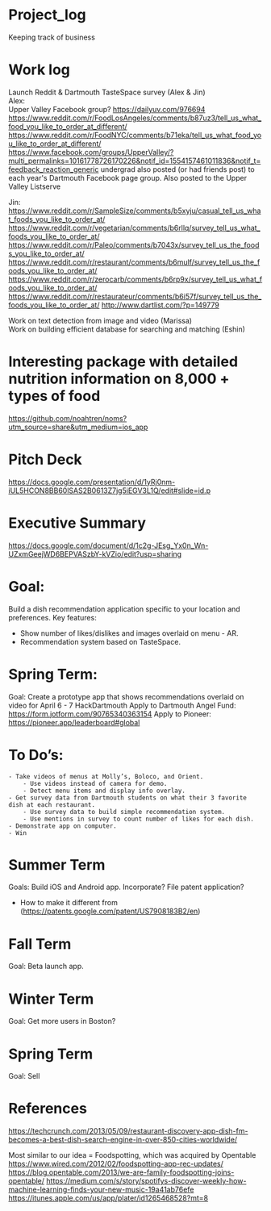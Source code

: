 # Project_log
Keeping track of business

# Work log
Launch Reddit & Dartmouth TasteSpace survey (Alex & Jin)   
Alex:  
Upper Valley Facebook group?
https://dailyuv.com/976694
https://www.reddit.com/r/FoodLosAngeles/comments/b87uz3/tell_us_what_food_you_like_to_order_at_different/
https://www.reddit.com/r/FoodNYC/comments/b71eka/tell_us_what_food_you_like_to_order_at_different/
https://www.facebook.com/groups/UpperValley/?multi_permalinks=10161778726170226&notif_id=1554157461011836&notif_t=feedback_reaction_generic
undergrad also posted (or had friends post) to each year's Dartmouth Facebook page group.
Also posted to the Upper Valley Listserve

Jin:  
https://www.reddit.com/r/SampleSize/comments/b5xyju/casual_tell_us_what_foods_you_like_to_order_at/
https://www.reddit.com/r/vegetarian/comments/b6rllq/survey_tell_us_what_foods_you_like_to_order_at/
https://www.reddit.com/r/Paleo/comments/b7043x/survey_tell_us_the_foods_you_like_to_order_at/
https://www.reddit.com/r/restaurant/comments/b6mulf/survey_tell_us_the_foods_you_like_to_order_at/
https://www.reddit.com/r/zerocarb/comments/b6rp9x/survey_tell_us_what_foods_you_like_to_order_at/
https://www.reddit.com/r/restaurateur/comments/b6i57f/survey_tell_us_the_foods_you_like_to_order_at/
http://www.dartlist.com/?p=149779

Work on text detection from image and video (Marissa)   
Work on building efficient database for searching and matching (Eshin)

# Interesting package with detailed nutrition information on 8,000 + types of food
https://github.com/noahtren/noms?utm_source=share&utm_medium=ios_app

# Pitch Deck
https://docs.google.com/presentation/d/1yRj0nm-iUL5HCON8BB60lSAS2B0613Z7jg5iEGV3L1Q/edit#slide=id.p

# Executive Summary
https://docs.google.com/document/d/1c2g-JEsg_Yx0n_Wn-UZxmGeejWD6BEPVASzbY-kVZio/edit?usp=sharing

# Goal:  
Build a dish recommendation application specific to your location and preferences. 
Key features: 
- Show number of likes/dislikes and images overlaid on menu - AR.  
- Recommendation system based on TasteSpace. 

# Spring Term:
Goal:
Create a prototype app that shows recommendations overlaid on video for April 6 - 7 HackDartmouth 
Apply to Dartmouth Angel Fund: https://form.jotform.com/90765340363154
Apply to Pioneer: https://pioneer.app/leaderboard#global

# To Do’s: 
	- Take videos of menus at Molly’s, Boloco, and Orient.
		- Use videos instead of camera for demo. 
		- Detect menu items and display info overlay. 
	- Get survey data from Dartmouth students on what their 3 favorite dish at each restaurant. 
		- Use survey data to build simple recommendation system. 
		- Use mentions in survey to count number of likes for each dish. 
	- Demonstrate app on computer. 
	- Win

# Summer Term 
Goals: 
Build iOS and Android app. 
Incorporate? 
File patent application? 
- How to make it different from (https://patents.google.com/patent/US7908183B2/en)

# Fall Term 
Goal: 
Beta launch app. 

# Winter Term 
Goal:
Get more users in Boston?

# Spring Term
Goal: 
Sell 


# References
https://techcrunch.com/2013/05/09/restaurant-discovery-app-dish-fm-becomes-a-best-dish-search-engine-in-over-850-cities-worldwide/

Most similar to our idea = Foodspotting, which was acquired by Opentable
https://www.wired.com/2012/02/foodspotting-app-rec-updates/
https://blog.opentable.com/2013/we-are-family-foodspotting-joins-opentable/
https://medium.com/s/story/spotifys-discover-weekly-how-machine-learning-finds-your-new-music-19a41ab76efe
https://itunes.apple.com/us/app/plater/id1265468528?mt=8

